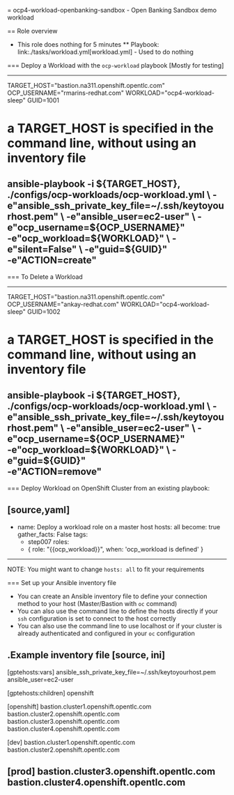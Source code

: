 = ocp4-workload-openbanking-sandbox - Open Banking Sandbox demo workload

== Role overview

* This role does nothing for 5 minutes
** Playbook: link:./tasks/workload.yml[workload.yml] - Used to do nothing

=== Deploy a Workload with the `ocp-workload` playbook [Mostly for testing]

----
TARGET_HOST="bastion.na311.openshift.opentlc.com"
OCP_USERNAME="rmarins-redhat.com"
WORKLOAD="ocp4-workload-sleep"
GUID=1001

# a TARGET_HOST is specified in the command line, without using an inventory file
ansible-playbook -i ${TARGET_HOST}, ./configs/ocp-workloads/ocp-workload.yml \
    -e"ansible_ssh_private_key_file=~/.ssh/keytoyourhost.pem" \
    -e"ansible_user=ec2-user" \
    -e"ocp_username=${OCP_USERNAME}" \
    -e"ocp_workload=${WORKLOAD}" \
    -e"silent=False" \
    -e"guid=${GUID}" \
    -e"ACTION=create"
----

=== To Delete a Workload

----
TARGET_HOST="bastion.na311.openshift.opentlc.com"
OCP_USERNAME="ankay-redhat.com"
WORKLOAD="ocp4-workload-sleep"
GUID=1002

# a TARGET_HOST is specified in the command line, without using an inventory file
ansible-playbook -i ${TARGET_HOST}, ./configs/ocp-workloads/ocp-workload.yml \
    -e"ansible_ssh_private_key_file=~/.ssh/keytoyourhost.pem" \
    -e"ansible_user=ec2-user" \
    -e"ocp_username=${OCP_USERNAME}" \
    -e"ocp_workload=${WORKLOAD}" \
    -e"guid=${GUID}" \
    -e"ACTION=remove"
----

=== Deploy Workload on OpenShift Cluster from an existing playbook:

[source,yaml]
----
- name: Deploy a workload role on a master host
  hosts: all
  become: true
  gather_facts: False
  tags:
    - step007
  roles:
    - { role: "{{ocp_workload}}", when: 'ocp_workload is defined' }
----
NOTE: You might want to change `hosts: all` to fit your requirements


=== Set up your Ansible inventory file

* You can create an Ansible inventory file to define your connection method to your host (Master/Bastion with `oc` command)
* You can also use the command line to define the hosts directly if your `ssh` configuration is set to connect to the host correctly
* You can also use the command line to use localhost or if your cluster is already authenticated and configured in your `oc` configuration

.Example inventory file
[source, ini]
----
[gptehosts:vars]
ansible_ssh_private_key_file=~/.ssh/keytoyourhost.pem
ansible_user=ec2-user

[gptehosts:children]
openshift

[openshift]
bastion.cluster1.openshift.opentlc.com
bastion.cluster2.openshift.opentlc.com
bastion.cluster3.openshift.opentlc.com
bastion.cluster4.openshift.opentlc.com

[dev]
bastion.cluster1.openshift.opentlc.com
bastion.cluster2.openshift.opentlc.com

[prod]
bastion.cluster3.openshift.opentlc.com
bastion.cluster4.openshift.opentlc.com
----
